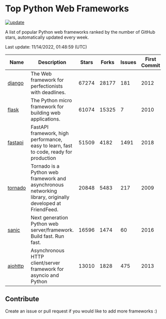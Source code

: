 # Top Python Web Frameworks

[![update](https://github.com/sunnysid3up/python-web-frameworks/actions/workflows/update.yml/badge.svg)](https://github.com/sunnysid3up/python-web-frameworks/actions/workflows/update.yml)

A list of popular Python web frameworks ranked by the number of GitHub stars, automatically updated every week.

Last update: 11/14/2022, 01:48:59 (UTC)

| Name          | Description          | Stars                     | Forks          | Issues               | First Commit        | Last Commit         |
|---------------|----------------------|---------------------------|----------------|----------------------|---------------------|---------------------|
| [django](https://github.com/django/django) | The Web framework for perfectionists with deadlines. | 67274 | 28177 | 181 | 2012 | 2022-11-13 |
| [flask](https://github.com/pallets/flask) | The Python micro framework for building web applications. | 61074 | 15325 | 7 | 2010 | 2022-11-13 |
| [fastapi](https://github.com/tiangolo/fastapi) | FastAPI framework, high performance, easy to learn, fast to code, ready for production | 51509 | 4182 | 1491 | 2018 | 2022-11-14 |
| [tornado](https://github.com/tornadoweb/tornado) | Tornado is a Python web framework and asynchronous networking library, originally developed at FriendFeed. | 20848 | 5483 | 217 | 2009 | 2022-11-13 |
| [sanic](https://github.com/sanic-org/sanic) | Next generation Python web server/framework. Build fast. Run fast. | 16596 | 1474 | 60 | 2016 | 2022-11-13 |
| [aiohttp](https://github.com/aio-libs/aiohttp) | Asynchronous HTTP client/server framework for asyncio and Python | 13010 | 1828 | 475 | 2013 | 2022-11-14 |

## Contribute 

Create an issue or pull request if you would like to add more frameworks :)